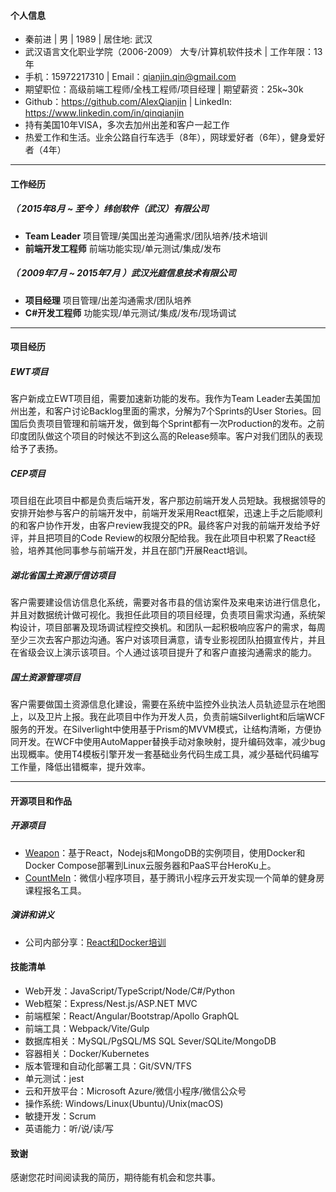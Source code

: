 #### 个人信息

 - 秦前进 | 男 | 1989 | 居住地: 武汉
 - 武汉语言文化职业学院（2006-2009） 大专/计算机软件技术  | 工作年限：13年
 - 手机：15972217310 | Email：qianjin.qin@gmail.com
 - 期望职位：高级前端工程师/全栈工程师/项目经理 | 期望薪资：25k~30k
 - Github：https://github.com/AlexQianjin | LinkedIn: https://www.linkedin.com/in/qinqianjin
 - 持有美国10年VISA，多次去加州出差和客户一起工作
 - 热爱工作和生活。业余公路自行车选手（8年），网球爱好者（6年），健身爱好者（4年）

---

#### 工作经历

##### （ 2015年8月 ~ 至今 ）纬创软件（武汉）有限公司  
- **Team Leader** 项目管理/美国出差沟通需求/团队培养/技术培训
- **前端开发工程师** 前端功能实现/单元测试/集成/发布

##### （ 2009年7月 ~ 2015年7月 ）武汉光庭信息技术有限公司 
- **项目经理** 项目管理/出差沟通需求/团队培养
- **C#开发工程师** 功能实现/单元测试/集成/发布/现场调试

---

#### 项目经历

##### EWT项目 
客户新成立EWT项目组，需要加速新功能的发布。我作为Team Leader去美国加州出差，和客户讨论Backlog里面的需求，分解为7个Sprints的User Stories。回国后负责项目管理和前端开发，做到每个Sprint都有一次Production的发布。之前印度团队做这个项目的时候达不到这么高的Release频率。客户对我们团队的表现给予了表扬。

##### CEP项目 
项目组在此项目中都是负责后端开发，客户那边前端开发人员短缺。我根据领导的安排开始参与客户的前端开发中，前端开发采用React框架，迅速上手之后能顺利的和客户协作开发，由客户review我提交的PR。最终客户对我的前端开发给予好评，并且把项目的Code Review的权限分配给我。我在此项目中积累了React经验，培养其他同事参与前端开发，并且在部门开展React培训。

##### 湖北省国土资源厅信访项目 
客户需要建设信访信息化系统，需要对各市县的信访案件及来电来访进行信息化，并且对数据统计做可视化。我担任此项目的项目经理，负责项目需求沟通，系统架构设计，项目部署及现场调试程控交换机。和团队一起积极响应客户的需求，每周至少三次去客户那边沟通。客户对该项目满意，请专业影视团队拍摄宣传片，并且在省级会议上演示该项目。个人通过该项目提升了和客户直接沟通需求的能力。

##### 国土资源管理项目 
客户需要做国土资源信息化建设，需要在系统中监控外业执法人员轨迹显示在地图上，以及卫片上报。我在此项目中作为开发人员，负责前端Silverlight和后端WCF服务的开发。在Silverlight中使用基于Prism的MVVM模式，让结构清晰，方便协同开发。在WCF中使用AutoMapper替换手动对象映射，提升编码效率，减少bug出现概率。使用T4模板引擎开发一套基础业务代码生成工具，减少基础代码编写工作量，降低出错概率，提升效率。

---

#### 开源项目和作品

##### 开源项目

 - [Weapon](https://github.com/AlexQianjin/Weapon)：基于React，Nodejs和MongoDB的实例项目，使用Docker和Docker Compose部署到Linux云服务器和PaaS平台HeroKu上。
 - [CountMeIn](https://github.com/AlexQianjin/CountMeIn)：微信小程序项目，基于腾讯小程序云开发实现一个简单的健身房课程报名工具。

##### 演讲和讲义

 - 公司内部分享：[React和Docker培训](https://github.com/AlexQianjin/reactlearning)

#### 技能清单

- Web开发：JavaScript/TypeScript/Node/C#/Python
- Web框架：Express/Nest.js/ASP.NET MVC
- 前端框架：React/Angular/Bootstrap/Apollo GraphQL
- 前端工具：Webpack/Vite/Gulp
- 数据库相关：MySQL/PgSQL/MS SQL Sever/SQLite/MongoDB
- 容器相关：Docker/Kubernetes
- 版本管理和自动化部署工具：Git/SVN/TFS
- 单元测试：jest
- 云和开放平台：Microsoft Azure/微信小程序/微信公众号
- 操作系统: Windows/Linux(Ubuntu)/Unix(macOS)
- 敏捷开发：Scrum
- 英语能力：听/说/读/写

#### 致谢
感谢您花时间阅读我的简历，期待能有机会和您共事。